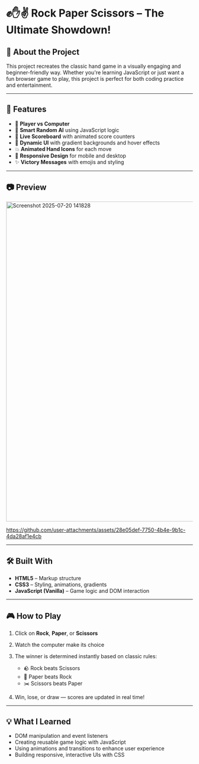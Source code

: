 # ✊✋✌️ Rock Paper Scissors – The Ultimate Showdown!

## 🧠 About the Project

This project recreates the classic hand game in a visually engaging and beginner-friendly way. Whether you're learning JavaScript or just want a fun browser game to play, this project is perfect for both coding practice and entertainment.

---

## 🚀 Features

* 🧍 **Player vs Computer**
* 🧠 **Smart Random AI** using JavaScript logic
* 🎯 **Live Scoreboard** with animated score counters
* 🎨 **Dynamic UI** with gradient backgrounds and hover effects
* 💥 **Animated Hand Icons** for each move
* 📱 **Responsive Design** for mobile and desktop
* ✨ **Victory Messages** with emojis and styling

---

## 📷 Preview

<img width="1918" height="861" alt="Screenshot 2025-07-20 141828" src="https://github.com/user-attachments/assets/d273e893-e2c6-405f-88ef-4d87d6abac90" />




https://github.com/user-attachments/assets/28e05def-7750-4b4e-9b1c-4da28af1e4cb




---

## 🛠️ Built With

* **HTML5** – Markup structure
* **CSS3** – Styling, animations, gradients
* **JavaScript (Vanilla)** – Game logic and DOM interaction

---

## 🎮 How to Play

1. Click on **Rock**, **Paper**, or **Scissors**
2. Watch the computer make its choice
3. The winner is determined instantly based on classic rules:

   * 🪨 Rock beats Scissors
   * 📄 Paper beats Rock
   * ✂️ Scissors beats Paper
4. Win, lose, or draw — scores are updated in real time!

---

## 💡 What I Learned

* DOM manipulation and event listeners
* Creating reusable game logic with JavaScript
* Using animations and transitions to enhance user experience
* Building responsive, interactive UIs with CSS

